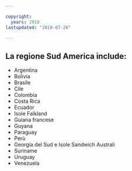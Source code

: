 ```yaml
---

copyright:
  years: 2018
lastupdated: "2018-07-26"

---
```



## La regione Sud America include:

* Argentina
* Bolivia
* Brasile
* Cile
* Colombia
* Costa Rica
* Ecuador
* Isole Falkland
* Guiana francese
* Guyana
* Paraguay
* Perù
* Georgia del Sud e Isole Sandwich Australi
* Suriname
* Uruguay
* Venezuela
